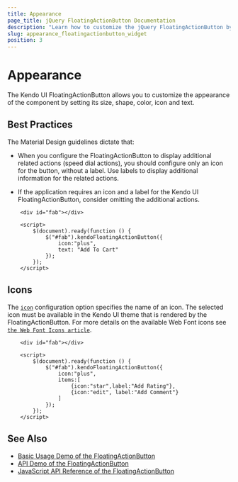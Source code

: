 ```yaml
---
title: Appearance
page_title: jQuery FloatingActionButton Documentation
description: "Learn how to customize the jQuery FloatingActionButton by Kendo UI by setting its size, shape, color, icon and text."
slug: appearance_floatingactionbutton_widget
position: 3
---
```


# Appearance 

The Kendo UI FloatingActionButton allows you to customize the appearance of the component by setting its size, shape, color, icon and text.

## Best Practices

The Material Design guidelines dictate that:

* When you configure the FloatingActionButton to display additional related actions (speed dial actions), you should configure only an icon for the button, without a label. Use labels to display additional information for the related actions.

* If the application requires an icon and a label for the Kendo UI FloatingActionButton, consider omitting the additional actions.

```
    <div id="fab"></div>

    <script>
        $(document).ready(function () {
            $("#fab").kendoFloatingActionButton({
                icon:"plus",
                text: "Add To Cart"
            });
        });
    </script>
```

## Icons

The [`icon`](/api/javascript/ui/floatingactionbutton/configuration/icon) configuration option specifies the name of an icon. The selected icon must be available in the Kendo UI theme that is rendered by the FloatingActionButton. For more details on the available Web Font icons see [`the Web Font Icons article`](https://docs.telerik.com/kendo-ui/styles-and-layout/icons-web).

```
    <div id="fab"></div>

    <script>
        $(document).ready(function () {
            $("#fab").kendoFloatingActionButton({
                icon:"plus",
                items:[
                    {icon:"star",label:"Add Rating"},
                    {icon:"edit", label:"Add Comment"}
                ]
            });
        });
    </script>
```

## See Also

* [Basic Usage Demo of the FloatingActionButton](https://demos.telerik.com/kendo-ui/floatingactionbutton/basic-usage)
* [API Demo of the FloatingActionButton](https://demos.telerik.com/kendo-ui/floatingactionbutton/api)
* [JavaScript API Reference of the FloatingActionButton](/api/javascript/ui/floatingactionbutton)
